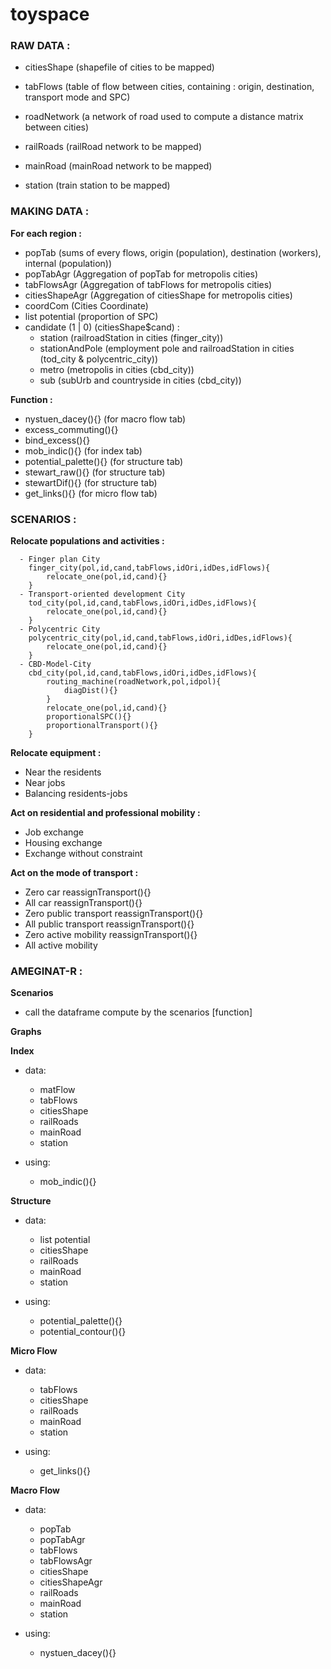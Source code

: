 # toyspace

### RAW DATA :
- citiesShape (shapefile of cities to be mapped)
- tabFlows (table of flow between cities, containing : origin, destination, transport mode and SPC)
- roadNetwork (a network of road used to compute a distance matrix between cities)

- railRoads (railRoad network to be mapped)
- mainRoad (mainRoad network to be mapped)
- station (train station to be mapped)



### MAKING DATA :

**For each region :**
- popTab (sums of every flows, origin (population), destination (workers), internal (population))
- popTabAgr (Aggregation of popTab for metropolis cities)
- tabFlowsAgr (Aggregation of tabFlows for metropolis cities)
- citiesShapeAgr (Aggregation of citiesShape for metropolis cities)
- coordCom (Cities Coordinate)
- list potential (proportion of SPC)
- candidate (1 | 0) (citiesShape$cand) :
  - station (railroadStation in cities (finger_city))
  - stationAndPole (employment pole and railroadStation in cities (tod_city & polycentric_city))
  - metro (metropolis in cities (cbd_city))
  - sub (subUrb and countryside in cities (cbd_city))
	
**Function :**
- nystuen_dacey(){} (for macro flow tab)
- excess_commuting(){}
- bind_excess(){}
- mob_indic(){} (for index tab)
- potential_palette(){} (for structure tab)
- stewart_raw(){} (for structure tab)
- stewartDif(){} (for structure tab)
- get_links(){} (for micro flow tab)
		
		
		
### SCENARIOS :

**Relocate populations and activities :**
```
  - Finger plan City
	finger_city(pol,id,cand,tabFlows,idOri,idDes,idFlows){
		relocate_one(pol,id,cand){}
	}
  - Transport-oriented development City
	tod_city(pol,id,cand,tabFlows,idOri,idDes,idFlows){
		relocate_one(pol,id,cand){}
	}
  - Polycentric City
	polycentric_city(pol,id,cand,tabFlows,idOri,idDes,idFlows){
		relocate_one(pol,id,cand){}
	}
  - CBD-Model-City
	cbd_city(pol,id,cand,tabFlows,idOri,idDes,idFlows){
		routing_machine(roadNetwork,pol,idpol){
			diagDist(){}
		}
		relocate_one(pol,id,cand){}
		proportionalSPC(){}
		proportionalTransport(){}
	}
```
**Relocate equipment :**
- Near the residents
- Near jobs
- Balancing residents-jobs

**Act on residential and professional mobility :**
- Job exchange
- Housing exchange
- Exchange without constraint

**Act on the mode of transport :**
- Zero car
  reassignTransport(){}
- All car
  reassignTransport(){}
- Zero public transport
  reassignTransport(){}
- All public transport
  reassignTransport(){}
- Zero active mobility
  reassignTransport(){}
- All active mobility

### AMEGINAT-R :
	
**Scenarios**
- call the dataframe compute by the scenarios [function] 

**Graphs**

**Index**
- data:
  - matFlow
  - tabFlows
  - citiesShape	
  - railRoads
  - mainRoad
  - station
		
- using:
  - mob_indic(){}	
	
**Structure**
- data:	
  - list potential	
  - citiesShape
  - railRoads
  - mainRoad
  - station
		
- using:
  - potential_palette(){}
  - potential_contour(){}
	
**Micro Flow**
- data:
  - tabFlows
  - citiesShape	
  - railRoads
  - mainRoad
  - station
		
- using:
  - get_links(){}
	
**Macro Flow**
- data:
  - popTab
  - popTabAgr
  - tabFlows
  - tabFlowsAgr
  - citiesShape
  - citiesShapeAgr	
  - railRoads
  - mainRoad
  - station
		
- using:
  - nystuen_dacey(){}
